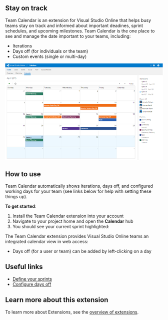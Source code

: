 ## Stay on track

Team Calendar is an extension for Visual Studio Online that helps busy teams stay on track and informed about important deadines, sprint schedules, and upcoming milestones. Team Calendar is the one place to see and manage the date important to your teams, including:

* Iterations 
* Days off (for individuals or the team)
* Custom events (single or multi-day)

![screenshot](images/calendar-preview-screen-shot.png)

## How to use

Team Calendar automatically shows iterations, days off, and configured working days for your team (see links below for help with setting these things up). 

**To get started**:

1. Install the Team Calendar extension into your account
2. Navigate to your project home and open the **Calendar** hub
3. You should see your current sprint highlighted:
  

The Team Calendar extension provides Visual Studio Online teams an integrated calendar view in web access:


  * Days off (for a user or team) can be added by left-clicking on a day


## Useful links

* [Define your sprints](https://msdn.microsoft.com/Library/vs/alm/work/scrum/define-sprints)
* [Configure days off](https://msdn.microsoft.com/en-us/Library/vs/alm/Work/scale/capacity-planning)

## Learn more about this extension

  

To learn more about Extensions, see the [overview of extensions](https://www.visualstudio.com/en-us/integrate/extensions/overview).
